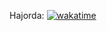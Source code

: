 Hajorda: [![wakatime](https://wakatime.com/badge/user/6d0dba45-3724-453c-9545-00584b9996fa/project/018c82ca-1204-4b24-bbf1-6a8fbdcd1444.svg)](https://wakatime.com/badge/user/6d0dba45-3724-453c-9545-00584b9996fa/project/018c82ca-1204-4b24-bbf1-6a8fbdcd1444)

